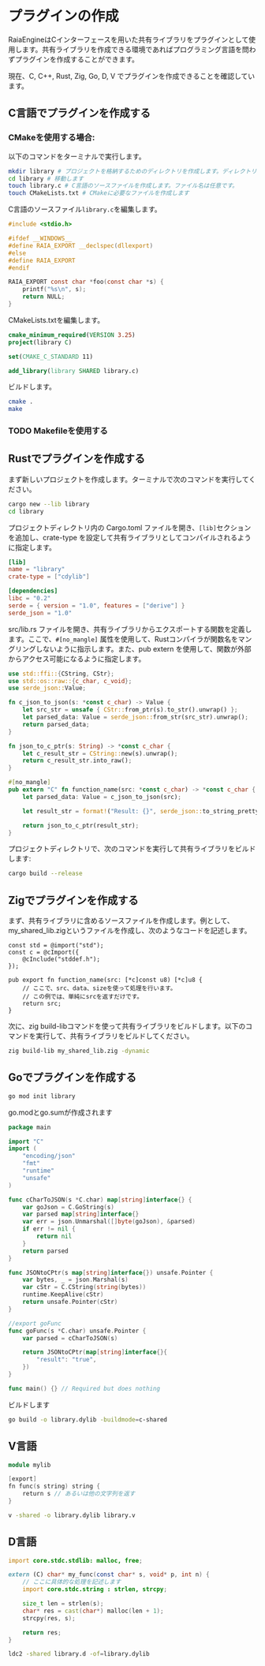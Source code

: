 # プラグインの作成

RaiaEngineはCインターフェースを用いた共有ライブラリをプラグインとして使用します。共有ライブラリを作成できる環境であればプログラミング言語を問わずプラグインを作成することができます。

現在、C, C++, Rust, Zig, Go, D, V でプラグインを作成できることを確認しています。

## C言語でプラグインを作成する

### CMakeを使用する場合:

以下のコマンドをターミナルで実行します。

```sh
mkdir library # プロジェクトを格納するためのディレクトリを作成します。ディレクトリ名は任意です。
cd library # 移動します
touch library.c # C言語のソースファイルを作成します。ファイル名は任意です。
touch CMakeLists.txt # CMakeに必要なファイルを作成します
```

C言語のソースファイル`library.c`を編集します。

```c
#include <stdio.h>

#ifdef __WINDOWS__
#define RAIA_EXPORT __declspec(dllexport)
#else
#define RAIA_EXPORT
#endif

RAIA_EXPORT const char *foo(const char *s) {
    printf("%s\n", s);
    return NULL;
}
```

CMakeLists.txtを編集します。

```cmake
cmake_minimum_required(VERSION 3.25)
project(library C)

set(CMAKE_C_STANDARD 11)

add_library(library SHARED library.c)
```

ビルドします。

```sh
cmake .
make
```

### TODO Makefileを使用する

## Rustでプラグインを作成する

まず新しいプロジェクトを作成します。ターミナルで次のコマンドを実行してください。

```sh
cargo new --lib library
cd library
```

プロジェクトディレクトリ内の Cargo.toml ファイルを開き、`[lib]`セクションを追加し、crate-type を設定して共有ライブラリとしてコンパイルされるように指定します。

```toml
[lib]
name = "library"
crate-type = ["cdylib"]

[dependencies]
libc = "0.2"
serde = { version = "1.0", features = ["derive"] }
serde_json = "1.0"
```

src/lib.rs ファイルを開き、共有ライブラリからエクスポートする関数を定義します。ここで、`#[no_mangle]` 属性を使用して、Rustコンパイラが関数名をマングリングしないように指示します。また、pub extern を使用して、関数が外部からアクセス可能になるように指定します。

```rust
use std::ffi::{CString, CStr};
use std::os::raw::{c_char, c_void};
use serde_json::Value;

fn c_json_to_json(s: *const c_char) -> Value {
    let src_str = unsafe { CStr::from_ptr(s).to_str().unwrap() };
    let parsed_data: Value = serde_json::from_str(src_str).unwrap();
    return parsed_data;
}

fn json_to_c_ptr(s: String) -> *const c_char {
    let c_result_str = CString::new(s).unwrap();
    return c_result_str.into_raw();
}

#[no_mangle]
pub extern "C" fn function_name(src: *const c_char) -> *const c_char {
    let parsed_data: Value = c_json_to_json(src);

    let result_str = format!("Result: {}", serde_json::to_string_pretty(&parsed_data).unwrap());

    return json_to_c_ptr(result_str);
}
```

プロジェクトディレクトリで、次のコマンドを実行して共有ライブラリをビルドします:

```sh
cargo build --release
```

## Zigでプラグインを作成する

まず、共有ライブラリに含めるソースファイルを作成します。例として、my_shared_lib.zigというファイルを作成し、次のようなコードを記述します。

```zig
const std = @import("std");
const c = @cImport({
    @cInclude("stddef.h");
});

pub export fn function_name(src: [*c]const u8) [*c]u8 {
    // ここで、src、data、sizeを使って処理を行います。
    // この例では、単純にsrcを返すだけです。
    return src;
}
```

次に、zig build-libコマンドを使って共有ライブラリをビルドします。以下のコマンドを実行して、共有ライブラリをビルドしてください。

```sh
zig build-lib my_shared_lib.zig -dynamic
```

## Goでプラグインを作成する

```sh
go mod init library
```

go.modとgo.sumが作成されます

```go
package main

import "C"
import (
	"encoding/json"
	"fmt"
	"runtime"
	"unsafe"
)

func cCharToJSON(s *C.char) map[string]interface{} {
	var goJson = C.GoString(s)
	var parsed map[string]interface{}
	var err = json.Unmarshal([]byte(goJson), &parsed)
	if err != nil {
		return nil
	}
	return parsed
}

func JSONtoCPtr(s map[string]interface{}) unsafe.Pointer {
	var bytes, _ = json.Marshal(s)
	var cStr = C.CString(string(bytes))
	runtime.KeepAlive(cStr)
	return unsafe.Pointer(cStr)
}

//export goFunc
func goFunc(s *C.char) unsafe.Pointer {
	var parsed = cCharToJSON(s)

	return JSONtoCPtr(map[string]interface{}{
		"result": "true",
	})
}

func main() {} // Required but does nothing

```

ビルドします

```sh
go build -o library.dylib -buildmode=c-shared
```

## V言語

```v
module mylib

[export]
fn func(s string) string {
    return s // あるいは他の文字列を返す
}
```

```sh
v -shared -o library.dylib library.v
```

## D言語

```d
import core.stdc.stdlib: malloc, free;

extern (C) char* my_func(const char* s, void* p, int n) {
    // ここに具体的な処理を記述します
    import core.stdc.string : strlen, strcpy;

    size_t len = strlen(s);
    char* res = cast(char*) malloc(len + 1);
    strcpy(res, s);

    return res;
}
```

```sh
ldc2 -shared library.d -of=library.dylib
```

